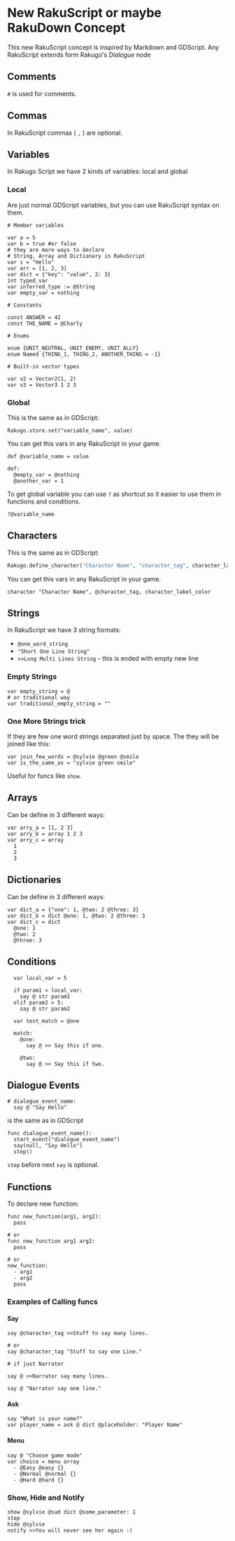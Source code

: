 # New RakuScript or maybe RakuDown Concept

This new RakuScript concept is inspired by Markdown and GDScript.
Any RakuScript extends form Rakugo's _Dialogue_ node

## Comments

`#` is used for comments.

## Commas

In RakuScript commas ( `,` ) are optional.

## Variables

In Rakugo Script we have 2 kinds of variables: local and global

### Local

Are just normal GDScript variables, but you can use RakuScript
syntax on them.

```
# Member variables

var a = 5
var b = true #or false
# they are more ways to declare
# String, Array and Dictionary in RakuScript
var s = "Hello"
var arr = [1, 2, 3]
var dict = {"key": "value", 2: 3}
int typed_var
var inferred_type := @String
var empty_var = nothing

# Constants

const ANSWER = 42
const THE_NAME = @Charly

# Enums

enum {UNIT_NEUTRAL, UNIT_ENEMY, UNIT_ALLY}
enum Named {THING_1, THING_2, ANOTHER_THING = -1}

# Built-in vector types

var v2 = Vector2(1, 2)
var v3 = Vector3 1 2 3

```

### Global

This is the same as in GDScript:

```
Rakugo.store.set("variable_name", value)
```

You can get this vars in any RakuScript in your game.

```
def @variable_name = value

def:
  @empty_var = @nothing
  @another_var = 1
```

To get global variable you can use `?` as shortcut so it easier to use them in functions and conditions.

```
?@variable_name
```

## Characters

This is the same as in GDScript:

```python
Rakugo.define_character("Character Name", "character_tag", character_label_color)
```

You can get this vars in any RakuScript in your game.

```
character "Character Name", @character_tag, character_label_color
```

## Strings

In RakuScript we have 3 string formats:

- `@one_word_string`
- `"Short One Line String"`
- `>>Long Multi Lines String` - this is ended with empty new line

### Empty Strings

```
var empty_string = @
# or traditional way
var traditional_empty_string = ""
```

### One More Strings trick

If they are few one word strings separated just by space.
The they will be joined like this:

```
var join_few_words = @sylvie @green @smile
var is_the_same_as = "sylvie green smile"
```

Useful for funcs like `show`.

## Arrays

Can be define in 3 different ways:

```
var arry_a = [1, 2 3]
var arry_b = array 1 2 3
var arry_c = array
  1
  2
  3
```

## Dictionaries

Can be define in 3 different ways:

```
var dict_a = {"one": 1, @two: 2 @three: 3}
var dict_b = dict @one: 1, @two: 2 @three: 3
var dict_c = dict
  @one: 1
  @two: 2
  @three: 3
```

## Conditions

```
  var local_var = 5

  if param1 < local_var:
    say @ str param1
  elif param2 > 5:
    say @ str param2

  var test_match = @one

  match:
    @one:
      say @ >> Say this if one.

    @two:
      say @ >> Say this if two.
```

## Dialogue Events

```
# dialogue_event_name:
  say @ "Say Hello"
```

is the same as in GDScript

```
func dialogue_event_name():
  start_event("dialogue_event_name")
  say(null, "Say Hello")
  step()
```

`step` before next `say` is optional.

## Functions

To declare new function:

```
func new_function(arg1, arg2):
  pass

# or
func new_function arg1 arg2:
  pass

# or
new_function:
  - arg1
  - arg2
  pass
```

### Examples of Calling funcs

#### Say

```
say @character_tag >>Stuff to say many lines.

# or
say @character_tag "Stuff to say one Line."

# if just Narrator

say @ >>Narrator say many lines.

say @ "Narrator say one line."
```

#### Ask

```
say "What is your name?"
var player_name = ask @ dict @placeholder: "Player Name"
```

#### Menu

```
say @ "Choose game mode"
var choice = menu array
  - @Easy @easy {}
  - @Normal @normal {}
  - @Hard @hard {}
```

### Show, Hide and Notify

```
show @sylvie @sad dict @some_parameter: 1
step
hide @sylvie
notify >>You will never see her again :(

```
